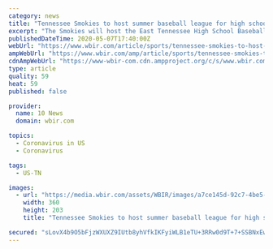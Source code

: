 ```yaml
---
category: news
title: "Tennessee Smokies to host summer baseball league for high school students"
excerpt: "The Smokies will host the East Tennessee High School Baseball League, starting June 1. Social distancing guidelines will be implemented at games."
publishedDateTime: 2020-05-07T17:40:00Z
webUrl: "https://www.wbir.com/article/sports/tennessee-smokies-to-host-summer-baseball-league-for-high-school-students/51-647e9ff4-7b91-4515-bb3d-2f82afcb3435"
ampWebUrl: "https://www.wbir.com/amp/article/sports/tennessee-smokies-to-host-summer-baseball-league-for-high-school-students/51-647e9ff4-7b91-4515-bb3d-2f82afcb3435"
cdnAmpWebUrl: "https://www-wbir-com.cdn.ampproject.org/c/s/www.wbir.com/amp/article/sports/tennessee-smokies-to-host-summer-baseball-league-for-high-school-students/51-647e9ff4-7b91-4515-bb3d-2f82afcb3435"
type: article
quality: 59
heat: 59
published: false

provider:
  name: 10 News
  domain: wbir.com

topics:
  - Coronavirus in US
  - Coronavirus

tags:
  - US-TN

images:
  - url: "https://media.wbir.com/assets/WBIR/images/a7ce145d-92c7-4be5-ab9a-2911dc7211d4/a7ce145d-92c7-4be5-ab9a-2911dc7211d4_360x203.jpg"
    width: 360
    height: 203
    title: "Tennessee Smokies to host summer baseball league for high school students"

secured: "sLovX4b9O5bFjzWXUXZ9IUtb8yhVfkIKFyiWLB1eTU+3RRw0d9T+7+SSBNxEwweOeFFvYZh0qAIguBQD6hZaba1IkcXRNCFkuQibDuR21Vufqw4ffeTyL+8C8+RL0xu3n6wmXKQHDUlfw3FE8FcoqhzThyzuo6MSRpSgcKvYCddDIc+sWU+Hv2Ad90vMMLO64gO155zR0z7HkNBHAQxp/YSIY0VPbWAW3JAeNrOjllTecMmNYOf6/oSdv5qQoZHmoOTonICz0UW6clV8PlgbdNSKxpIFTu9nvlm2ZVYr+ytO/sy2qHGaY/RLv3HkYOi9;aPrJxj5PfFd0lyg376mNGw=="
---
```


